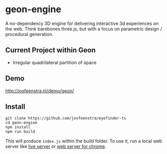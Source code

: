 # geon-engine
A no-dependency 3D engine for delivering interactive 3d experiences on the web. 
Think barebones three.js, but with a focus on parametric design / procedural generation.

## Current Project within Geon
- Irregular quadrilateral partition of space


## Demo
http://josfeenstra.nl/demo/geon/


## Install 
```
git clone https://github.com/josfeenstra/eyefinder-ts
cd geon-engine 
npm install 
npm run build
```
This will produce ```index.js``` within the build folder. To use it, run a local web server like [live server](https://marketplace.visualstudio.com/items?itemName=ritwickdey.LiveServer) or [web server for chrome](https://chrome.google.com/webstore/detail/web-server-for-chrome/ofhbbkphhbklhfoeikjpcbhemlocgigb).


